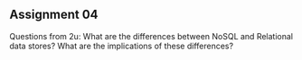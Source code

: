 ## Assignment 04

Questions from 2u:
What are the differences between NoSQL and Relational data stores? What are the implications of these differences?